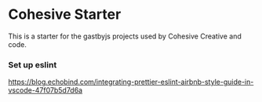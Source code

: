 <!-- Starter content for Cohesive Starter -->

# Cohesive Starter

This is a starter for the gastbyjs projects used by Cohesive Creative and code.

### Set up eslint

https://blog.echobind.com/integrating-prettier-eslint-airbnb-style-guide-in-vscode-47f07b5d7d6a
